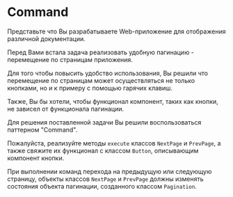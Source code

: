 # Command

Представьте что Вы разрабатываете Web-приложение для отображения различной
документации.

Перед Вами встала задача реализовать удобную пагинацию - перемещение
по страницам приложения.

Для того чтобы повысить удобство использования, Вы решили что перемещение
по страницам может осуществляться не только кнопками, но и к примеру с 
помощью гарячих клавиш.

Также, Вы бы хотели, чтобы функционал компонент, таких как кнопки, не зависел
от функционала пагинации.

Для решения поставленной задачи Вы решили воспользоваться паттерном "Command".

Пожалуйста, реализуйте методы `execute` классов `NextPage` и `PrevPage`, а
также свяжите их функционал с классом `Button`, описывающим компонент 
кнопки.

При выполнении команд перехода на предыдущую или следующую страницу, объекты
классов `NextPage` и `PrevPage` должны изменять состояния объекта пагинации,
созданного классом `Pagination`.
